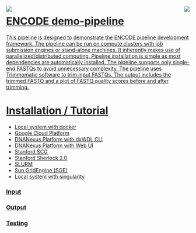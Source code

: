 <p align="center">
<a href="https://www.encodeproject.org">
  <img style="float:left;" src="https://www.genome.gov/images/feature_images/encode_logo.gif">
  <img style="float:right;" src="http://med.stanford.edu/content/sm/identity/logo/_jcr_content/main/panel_builder/panel_0/panel_builder_0/panel_0/download_1/file.res/Stanford_Medicine_logo-web-CS.png">
</p>


ENCODE demo-pipeline
========================

This pipeline is designed to demonstrate the ENCODE pipeline development framework. The pipeline can be run on compute clusters with job submission engines or stand-alone machines. It inherently makes use of parallelized/distributed computing. Pipeline installation is simple as most dependencies are automatically installed. The pipeline supports only single-end FASTQs to avoid unnecessary complexity. The pipeline uses Trimmomatic software to trim input FASTQs. The output includes the trimmed FASTQ and a plot of FASTQ quality scores before and after trimming.

# Installation / Tutorial

* [Local system with docker](docs/tutorial_local_docker.md)
* [Google Cloud Platform](docs/tutorial_google.md)
* [DNANexus Platform with dxWDL CLI](docs/tutorial_dx_cli.md)
* [DNANexus Platform with Web UI](docs/tutorial_dx_web.md)
* [Stanford SCG](docs/tutorial_scg.md)
* [Stanford Sherlock 2.0](docs/tutorial_sherlock.md)
* [SLURM](docs/tutorial_slurm.md)
* [Sun GridEngine (SGE)](docs/tutorial_sge.md)
* [Local system with singularity](docs/tutorial_local_singularity.md)


### [Input](docs/input.md)

### [Output](docs/output.md)

### [Testing](docs/testing.md)
